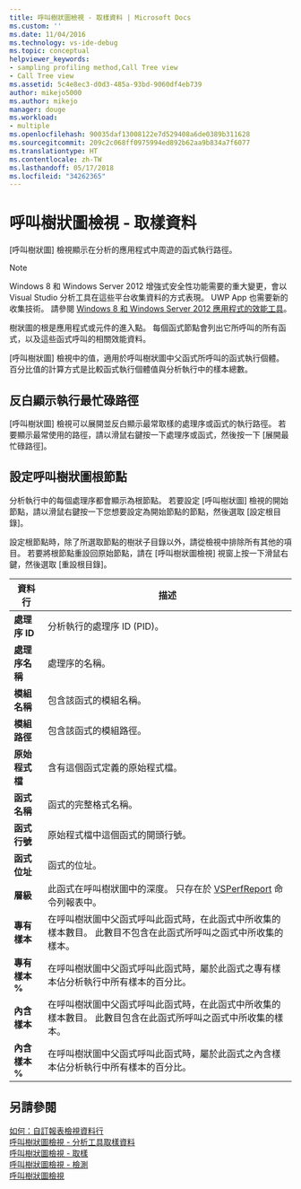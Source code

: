 ```yaml
---
title: 呼叫樹狀圖檢視 - 取樣資料 | Microsoft Docs
ms.custom: ''
ms.date: 11/04/2016
ms.technology: vs-ide-debug
ms.topic: conceptual
helpviewer_keywords:
- sampling profiling method,Call Tree view
- Call Tree view
ms.assetid: 5c4e8ec3-d0d3-485a-93bd-9060df4eb739
author: mikejo5000
ms.author: mikejo
manager: douge
ms.workload:
- multiple
ms.openlocfilehash: 90035daf13008122e7d529408a6de0389b311628
ms.sourcegitcommit: 209c2c068ff0975994ed892b62aa9b834a7f6077
ms.translationtype: HT
ms.contentlocale: zh-TW
ms.lasthandoff: 05/17/2018
ms.locfileid: "34262365"
---
```

# <a name="call-tree-view---sampling-data"></a>呼叫樹狀圖檢視 - 取樣資料
[呼叫樹狀圖] 檢視顯示在分析的應用程式中周遊的函式執行路徑。  
  
> [!NOTE]
>  Windows 8 和 Windows Server 2012 增強式安全性功能需要的重大變更，會以 Visual Studio 分析工具在這些平台收集資料的方式表現。 UWP App 也需要新的收集技術。 請參閱 [Windows 8 和 Windows Server 2012 應用程式的效能工具](../profiling/performance-tools-on-windows-8-and-windows-server-2012-applications.md)。  
  
 樹狀圖的根是應用程式或元件的進入點。 每個函式節點會列出它所呼叫的所有函式，以及這些函式呼叫的相關效能資料。  
  
 [呼叫樹狀圖] 檢視中的值，適用於呼叫樹狀圖中父函式所呼叫的函式執行個體。 百分比值的計算方式是比較函式執行個體值與分析執行中的樣本總數。  
  
## <a name="highlight-the-execution-hot-path"></a>反白顯示執行最忙碌路徑  
 [呼叫樹狀圖] 檢視可以展開並反白顯示最常取樣的處理序或函式的執行路徑。 若要顯示最常使用的路徑，請以滑鼠右鍵按一下處理序或函式，然後按一下 [展開最忙碌路徑]。  
  
## <a name="set-the-call-tree-root-node"></a>設定呼叫樹狀圖根節點  
 分析執行中的每個處理序都會顯示為根節點。 若要設定 [呼叫樹狀圖] 檢視的開始節點，請以滑鼠右鍵按一下您想要設定為開始節點的節點，然後選取 [設定根目錄]。  
  
 設定根節點時，除了所選取節點的樹狀子目錄以外，請從檢視中排除所有其他的項目。 若要將根節點重設回原始節點，請在 [呼叫樹狀圖檢視] 視窗上按一下滑鼠右鍵，然後選取 [重設根目錄]。  
  
|資料行|描述|  
|------------|-----------------|  
|**處理序 ID**|分析執行的處理序 ID (PID)。|  
|**處理序名稱**|處理序的名稱。|  
|**模組名稱**|包含該函式的模組名稱。|  
|**模組路徑**|包含該函式的模組路徑。|  
|**原始程式檔**|含有這個函式定義的原始程式檔。|  
|**函式名稱**|函式的完整格式名稱。|  
|**函式行號**|原始程式檔中這個函式的開頭行號。|  
|**函式位址**|函式的位址。|  
|**層級**|此函式在呼叫樹狀圖中的深度。 只存在於 [VSPerfReport](../profiling/vsperfreport.md) 命令列報表中。|  
|**專有樣本**|在呼叫樹狀圖中父函式呼叫此函式時，在此函式中所收集的樣本數目。 此數目不包含在此函式所呼叫之函式中所收集的樣本。|  
|**專有樣本 %**|在呼叫樹狀圖中父函式呼叫此函式時，屬於此函式之專有樣本佔分析執行中所有樣本的百分比。|  
|**內含樣本**|在呼叫樹狀圖中父函式呼叫此函式時，在此函式中所收集的樣本數目。 此數目包含在此函式所呼叫之函式中所收集的樣本。|  
|**內含樣本 %**|在呼叫樹狀圖中父函式呼叫此函式時，屬於此函式之內含樣本佔分析執行中所有樣本的百分比。|  
  
## <a name="see-also"></a>另請參閱  
 [如何：自訂報表檢視資料行](../profiling/how-to-customize-report-view-columns.md)   
 [呼叫樹狀圖檢視 - 分析工具取樣資料](../profiling/call-Tree-view-sampling-data.md)   
 [呼叫樹狀圖檢視 - 取樣](../profiling/call-tree-view-dotnet-memory-sampling-data.md)   
 [呼叫樹狀圖檢視 - 檢測](../profiling/call-tree-view-dotnet-memory-instrumentation-data.md)   
 [呼叫樹狀圖檢視](../profiling/call-tree-view-instrumentation-data.md)